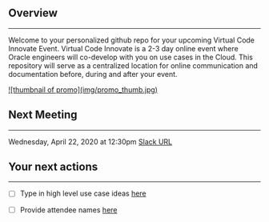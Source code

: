 ## Overview
---
Welcome to your personalized github repo for your upcoming Virtual Code Innovate Event. Virtual Code Innovate is a 2-3 day online event where Oracle engineers will co-develop with you on use cases in the Cloud. This repository will serve as a centralized location for online communication and documentation before, during and after your event.

<a href="https://www.youtube.com/watch?v=Rtr2jHac9YM" target="promo" >
![thumbnail of promo](img/promo_thumb.jpg)
</a>

## Next Meeting
---
Wednesday, April 22, 2020 at 12:30pm  [Slack URL](http://addSlackUrl)

## Your next actions
---
  -  [ ] Type in high level use case ideas [here](useCases.html)

  -  [ ] Provide attendee names [here](codeTeams.html)
